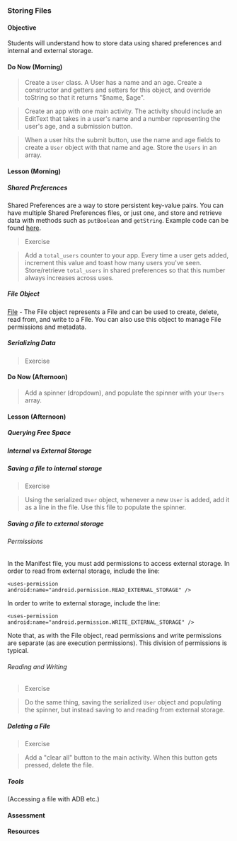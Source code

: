 ### Storing Files

#### Objective

Students will understand how to store data using shared preferences and internal and external storage.

#### Do Now (Morning)

> Create a `User` class. A User has a name and an age. Create a constructor and getters and setters for this object, and override toString so that it returns "$name, $age".

> Create an app with one main activity. The activity should include an EditText that takes in a user's name and
> a number representing the user's age, and a submission button.

> When a user hits the submit button, use the name and age fields to create a `User` object with that name and age. Store the `Users` in an array.

#### Lesson (Morning)

##### Shared Preferences

Shared Preferences are a way to store persistent key-value pairs. You can have multiple Shared Preferences files, or just one, and store and retrieve data with methods such as `putBoolean` and `getString`. Example code can be found [here](http://developer.android.com/guide/topics/data/data-storage.html#pref).

> Exercise

> Add a `total_users` counter to your app. Every time a user gets added, increment this value and toast how many users you've seen. Store/retrieve `total_users` in shared preferences so that this number always increases across uses.

##### File Object

[File](http://developer.android.com/reference/java/io/File.html) - The File object represents a File and can be used to create, delete, read from, and write to a File. You can also use this object to manage File permissions and metadata.

##### Serializing Data

> Exercise

> 

#### Do Now (Afternoon)

> Add a spinner (dropdown), and populate the spinner with your `Users` array.

#### Lesson (Afternoon)

##### Querying Free Space

##### Internal vs External Storage



##### Saving a file to internal storage

> Exercise

> Using the serialized `User` object, whenever a new `User` is added, add it as a line in the file. Use this file
to populate the spinner.

##### Saving a file to external storage

###### Permissions

In the Manifest file, you must add permissions to access external storage. In order to read from external storage, include the line:

```
<uses-permission android:name="android.permission.READ_EXTERNAL_STORAGE" />
```

In order to write to external storage, include the line:

```
<uses-permission android:name="android.permission.WRITE_EXTERNAL_STORAGE" />
```

Note that, as with the File object, read permissions and write permissions are separate (as are execution permissions). This division of permissions is typical.

###### Reading and Writing

> Exercise

> Do the same thing, saving the serialized `User` object and populating the spinner, but instead saving to and reading from external storage.

##### Deleting a File

> Exercise

> Add a "clear all" button to the main activity. When this button gets pressed, delete the file.

##### Tools

(Accessing a file with ADB etc.)

#### Assessment

#### Resources
